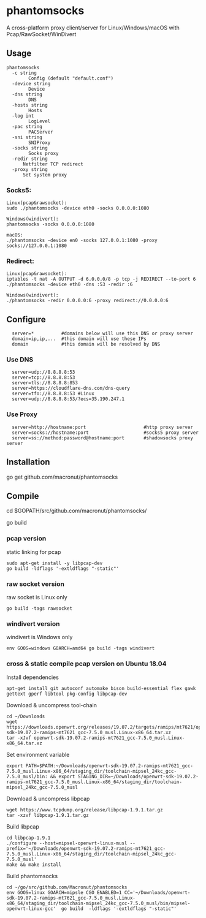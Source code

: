 # phantomsocks
A cross-platform proxy client/server for Linux/Windows/macOS with Pcap/RawSocket/WinDivert
## Usage
```
phantomsocks
  -c string
    	Config (default "default.conf")
  -device string
    	Device
  -dns string
    	DNS
  -hosts string
    	Hosts
  -log int
    	LogLevel
  -pac string
    	PACServer
  -sni string
    	SNIProxy
  -socks string
    	Socks proxy
  -redir string
      Netfilter TCP redirect
  -proxy string
      Set system proxy
```
### Socks5:
```
Linux(pcap&rawsocket):
sudo ./phantomsocks -device eth0 -socks 0.0.0.0:1080

Windows(windivert):
phantomsocks -socks 0.0.0.0:1080

macOS:
./phantomsocks -device en0 -socks 127.0.0.1:1080 -proxy socks://127.0.0.1:1080
```
### Redirect:
```
Linux(pcap&rawsocket):
iptables -t nat -A OUTPUT -d 6.0.0.0/8 -p tcp -j REDIRECT --to-port 6
./phantomsocks -device eth0 -dns :53 -redir :6

Windows(windivert):
./phantomsocks -redir 0.0.0.0:6 -proxy redirect://0.0.0.0:6
```

## Configure
```
  server=*          #domains below will use this DNS or proxy server
  domain=ip,ip,...  #this domain will use these IPs
  domain            #this domain will be resolved by DNS
```
### Use DNS
```
  server=udp://8.8.8.8:53
  server=tcp://8.8.8.8:53
  server=tls://8.8.8.8:853
  server=https://cloudflare-dns.com/dns-query
  server=tfo://8.8.8.8:53 #Linux
  server=udp://8.8.8.8:53/?ecs=35.190.247.1
```
### Use Proxy
```
  server=http://hostname:port                     #http proxy server
  server=socks://hostname:port                    #socks5 proxy server
  server=ss://method:password@hostname:port       #shadowsocks proxy server
```
## Installation
go get github.com/macronut/phantomsocks

## Compile
cd $GOPATH/src/github.com/macronut/phantomsocks/

go build

### pcap version
static linking for pcap
```
sudo apt-get install -y libpcap-dev
go build -ldflags '-extldflags "-static"'
```
### raw socket version
raw socket is Linux only
```
go build -tags rawsocket
```
### windivert version
windivert is Windows only
```
env GOOS=windows GOARCH=amd64 go build -tags windivert
```

### cross & static compile pcap version on Ubuntu 18.04
Install dependencies
```
apt-get install git autoconf automake bison build-essential flex gawk gettext gperf libtool pkg-config libpcap-dev
```
Download & uncompress tool-chain
```
cd ~/Downloads
wget https://downloads.openwrt.org/releases/19.07.2/targets/ramips/mt7621/openwrt-sdk-19.07.2-ramips-mt7621_gcc-7.5.0_musl.Linux-x86_64.tar.xz
tar -xJvf openwrt-sdk-19.07.2-ramips-mt7621_gcc-7.5.0_musl.Linux-x86_64.tar.xz
```
Set environment variable
```
export PATH=$PATH:~/Downloads/openwrt-sdk-19.07.2-ramips-mt7621_gcc-7.5.0_musl.Linux-x86_64/staging_dir/toolchain-mipsel_24kc_gcc-7.5.0_musl/bin: && export STAGING_DIR=~/Downloads/openwrt-sdk-19.07.2-ramips-mt7621_gcc-7.5.0_musl.Linux-x86_64/staging_dir/toolchain-mipsel_24kc_gcc-7.5.0_musl
```
Download & uncompress libpcap
```
wget https://www.tcpdump.org/release/libpcap-1.9.1.tar.gz
tar -xzvf libpcap-1.9.1.tar.gz
```
Build libpcap
```
cd libpcap-1.9.1
./configure --host=mipsel-openwrt-linux-musl --prefix='~/Downloads/openwrt-sdk-19.07.2-ramips-mt7621_gcc-7.5.0_musl.Linux-x86_64/staging_dir/toolchain-mipsel_24kc_gcc-7.5.0_musl'
make && make install 
```
Build phantomsocks
```
cd ~/go/src/github.com/Macronut/phantomsocks
env GOOS=linux GOARCH=mipsle CGO_ENABLED=1 CC='~/Downloads/openwrt-sdk-19.07.2-ramips-mt7621_gcc-7.5.0_musl.Linux-x86_64/staging_dir/toolchain-mipsel_24kc_gcc-7.5.0_musl/bin/mipsel-openwrt-linux-gcc'  go build  -ldflags '-extldflags "-static"'
```
